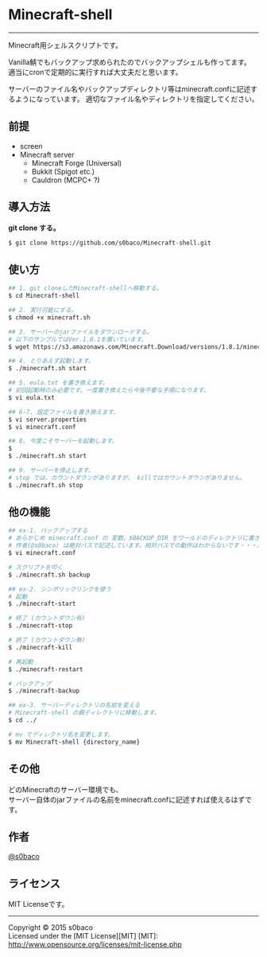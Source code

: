 # Minecraft-shell
-----
Minecraft用シェルスクリプトです。  

Vanilla鯖でもバックアップ求められたのでバックアップシェルも作ってます。  
適当にcronで定期的に実行すれば大丈夫だと思います。  

サーバーのファイル名やバックアップディレクトリ等はminecraft.confに記述するようになっています。
適切なファイル名やディレクトリを指定してください。

## 前提
* screen
* Minecraft server
  - Minecraft Forge (Universal)
  - Bukkit (Spigot etc.)
  - Cauldron (MCPC+ ?)

## 導入方法

**git clone する。**
```bash
$ git clone https://github.com/s0baco/Minecraft-shell.git
```

## 使い方
```bash
## 1. git cloneしたMinecraft-shellへ移動する。
$ cd Minecraft-shell

## 2. 実行可能にする。
$ chmod +x minecraft.sh

## 3. サーバーのjarファイルをダウンロードする。
# 以下のサンプルではVer.1.8.1を置いています。
$ wget https://s3.amazonaws.com/Minecraft.Download/versions/1.8.1/minecraft_server.1.8.1.jar

## 4. とりあえず起動します。
$ ./minecraft.sh start

## 5. eula.txt を書き換えます。
# 初回起動時のみ必要です。一度書き換えたら今後不要な手順になります。
$ vi eula.txt

## 6-7. 設定ファイルを書き換えます。
$ vi server.properties
$ vi minecraft.conf

## 8. 今度こそサーバーを起動します。
$
$ ./minecraft.sh start

## 9. サーバーを停止します。
# stop では、カウントダウンがありますが、 killではカウントダウンがありません。
$ ./minecraft.sh stop
```
## 他の機能
```bash
## ex-1. バックアップする
# あらかじめ minecraft.conf の 変数、$BACKUP_DIR をワールドのディレクトリに書き換えます。
# 作者(@s0baco) は絶対パスで記述しています。相対パスでの動作はわからないです・・・。
$ vi minecraft.conf

# スクリプトを叩く
$ ./minecraft.sh backup

## ex-2. シンボリックリンクを使う 
# 起動
$ ./minecraft-start

# 終了 (カウントダウン有)
$ ./minecraft-stop

# 終了 (カウントダウン無)
$ ./minecraft-kill

# 再起動
$ ./minecraft-restart

# バックアップ
$ ./minecraft-backup

## ex-3. サーバーディレクトリの名前を変える
# Minecraft-shell の親ディレクトリに移動します。
$ cd ../

# mv でディレクトリ名を変更します。
$ mv Minecraft-shell {directory_name}
```
## その他
どのMinecraftのサーバー環境でも、  
サーバー自体のjarファイルの名前をminecraft.confに記述すれば使えるはずです。  

## 作者
[@s0baco](http://twitter.com/s0baco)

## ライセンス
MIT Licenseです。

-----
Copyright &copy; 2015 s0baco  
Licensed under the [MIT License][MIT]
[MIT]: http://www.opensource.org/licenses/mit-license.php
